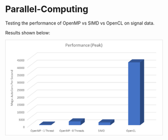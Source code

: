 # Parallel-Computing
Testing the performance of OpenMP vs SIMD vs OpenCL on signal data.

Results shown below:

![alt text](https://github.com/LifeAlgorithm/Parallel-Computing/blob/master/results/graph.png)
